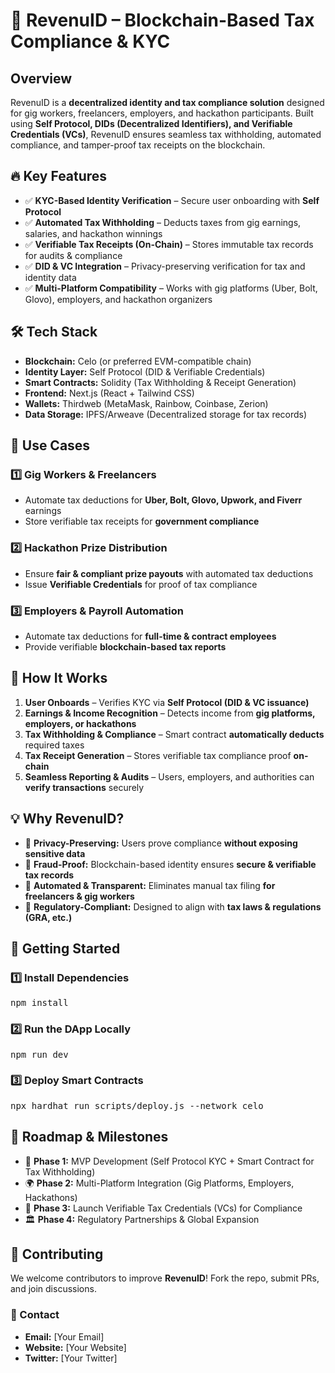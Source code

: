 <h1>🚀 RevenuID – Blockchain-Based Tax Compliance & KYC</h1>

<h2>Overview</h2>
<p>RevenuID is a <strong>decentralized identity and tax compliance solution</strong> designed for gig workers, freelancers, employers, and hackathon participants. Built using <strong>Self Protocol, DIDs (Decentralized Identifiers), and Verifiable Credentials (VCs)</strong>, RevenuID ensures seamless tax withholding, automated compliance, and tamper-proof tax receipts on the blockchain.</p>

<h2>🔥 Key Features</h2>
<ul>
    <li>✅ <strong>KYC-Based Identity Verification</strong> – Secure user onboarding with <strong>Self Protocol</strong></li>
    <li>✅ <strong>Automated Tax Withholding</strong> – Deducts taxes from gig earnings, salaries, and hackathon winnings</li>
    <li>✅ <strong>Verifiable Tax Receipts (On-Chain)</strong> – Stores immutable tax records for audits & compliance</li>
    <li>✅ <strong>DID & VC Integration</strong> – Privacy-preserving verification for tax and identity data</li>
    <li>✅ <strong>Multi-Platform Compatibility</strong> – Works with gig platforms (Uber, Bolt, Glovo), employers, and hackathon organizers</li>
</ul>

<h2>🛠️ Tech Stack</h2>
<ul>
    <li><strong>Blockchain:</strong> Celo (or preferred EVM-compatible chain)</li>
    <li><strong>Identity Layer:</strong> Self Protocol (DID & Verifiable Credentials)</li>
    <li><strong>Smart Contracts:</strong> Solidity (Tax Withholding & Receipt Generation)</li>
    <li><strong>Frontend:</strong> Next.js (React + Tailwind CSS)</li>
    <li><strong>Wallets:</strong> Thirdweb (MetaMask, Rainbow, Coinbase, Zerion)</li>
    <li><strong>Data Storage:</strong> IPFS/Arweave (Decentralized storage for tax records)</li>
</ul>

<h2>🎯 Use Cases</h2>

<h3>1️⃣ Gig Workers & Freelancers</h3>
<ul>
    <li>Automate tax deductions for <strong>Uber, Bolt, Glovo, Upwork, and Fiverr</strong> earnings</li>
    <li>Store verifiable tax receipts for <strong>government compliance</strong></li>
</ul>

<h3>2️⃣ Hackathon Prize Distribution</h3>
<ul>
    <li>Ensure <strong>fair & compliant prize payouts</strong> with automated tax deductions</li>
    <li>Issue <strong>Verifiable Credentials</strong> for proof of tax compliance</li>
</ul>

<h3>3️⃣ Employers & Payroll Automation</h3>
<ul>
    <li>Automate tax deductions for <strong>full-time & contract employees</strong></li>
    <li>Provide verifiable <strong>blockchain-based tax reports</strong></li>
</ul>

<h2>📌 How It Works</h2>
<ol>
    <li><strong>User Onboards</strong> – Verifies KYC via <strong>Self Protocol (DID & VC issuance)</strong></li>
    <li><strong>Earnings & Income Recognition</strong> – Detects income from <strong>gig platforms, employers, or hackathons</strong></li>
    <li><strong>Tax Withholding & Compliance</strong> – Smart contract <strong>automatically deducts</strong> required taxes</li>
    <li><strong>Tax Receipt Generation</strong> – Stores verifiable tax compliance proof <strong>on-chain</strong></li>
    <li><strong>Seamless Reporting & Audits</strong> – Users, employers, and authorities can <strong>verify transactions</strong> securely</li>
</ol>

<h2>💡 Why RevenuID?</h2>
<ul>
    <li>🔹 <strong>Privacy-Preserving:</strong> Users prove compliance <strong>without exposing sensitive data</strong></li>
    <li>🔹 <strong>Fraud-Proof:</strong> Blockchain-based identity ensures <strong>secure & verifiable tax records</strong></li>
    <li>🔹 <strong>Automated & Transparent:</strong> Eliminates manual tax filing <strong>for freelancers & gig workers</strong></li>
    <li>🔹 <strong>Regulatory-Compliant:</strong> Designed to align with <strong>tax laws & regulations (GRA, etc.)</strong></li>
</ul>

<h2>📌 Getting Started</h2>

<h3>1️⃣ Install Dependencies</h3>
<pre>
npm install
</pre>

<h3>2️⃣ Run the DApp Locally</h3>
<pre>
npm run dev
</pre>

<h3>3️⃣ Deploy Smart Contracts</h3>
<pre>
npx hardhat run scripts/deploy.js --network celo
</pre>

<h2>📅 Roadmap & Milestones</h2>
<ul>
    <li>🚀 <strong>Phase 1:</strong> MVP Development (Self Protocol KYC + Smart Contract for Tax Withholding)</li>
    <li>🌍 <strong>Phase 2:</strong> Multi-Platform Integration (Gig Platforms, Employers, Hackathons)</li>
    <li>🔗 <strong>Phase 3:</strong> Launch Verifiable Tax Credentials (VCs) for Compliance</li>
    <li>🏛️ <strong>Phase 4:</strong> Regulatory Partnerships & Global Expansion</li>
</ul>

<h2>🤝 Contributing</h2>
<p>We welcome contributors to improve <strong>RevenuID</strong>! Fork the repo, submit PRs, and join discussions.</p>

<h3>📩 Contact</h3>
<ul>
    <li><strong>Email:</strong> [Your Email]</li>
    <li><strong>Website:</strong> [Your Website]</li>
    <li><strong>Twitter:</strong> [Your Twitter]</li>
</ul>

